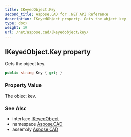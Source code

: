 ```yaml
---
title: IKeyedObject.Key
second_title: Aspose.CAD for .NET API Reference
description: IKeyedObject property. Gets the object key
type: docs
weight: 10
url: /net/aspose.cad/ikeyedobject/key/
---
```

## IKeyedObject.Key property

Gets the object key.

```csharp
public string Key { get; }
```

### Property Value

The object key.

### See Also

* interface [IKeyedObject](../)
* namespace [Aspose.CAD](../../ikeyedobject/)
* assembly [Aspose.CAD](../../../)


